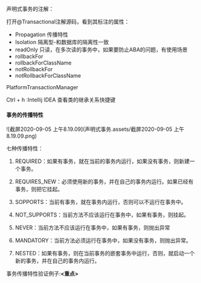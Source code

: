 声明式事务的注解：

打开@Transactional注解源码，看到其标注的属性：

* Propagation 传播特性
* Isolation 隔离型-和数据库的隔离性一致
* readOnly 只读，在多次读的事务中，如果要防止ABA的问题，有使用场景
* rollbackFor
* rollbackForClassName
* notRollbackFor
* notRollbackForClassName

PlatformTransactionManager



Ctrl + h :Intellij IDEA 查看类的继承关系快捷键



#### 事务的传播特性



![截屏2020-09-05 上午8.19.09](声明式事务.assets/截屏2020-09-05 上午8.19.09.png)

七种传播特性：

1. REQUIRED：如果有事务，就在当前的事务内运行，如果没有事务，则新建一个事务。

2. REQUIRES_NEW：必须使用新的事务，并在自己的事务内运行。如果已经有事务，则把它挂起。
3. SOPPORTS：当前有事务，就在事务内运行，否则可以不运行在事务中。
4. NOT_SUPPORTS：当前方法不应该运行在事务中，如果有事务，则挂起。
5. NEVER：当前方法不应该运行在事务中，如果有事务，则抛出异常
6. MANDATORY：当前方法必须运行在事务中，如果没有事务，则抛出异常。
7. NESTED：如果有事务，则在当前事务的嵌套事务中运行，否则，就启动一个新的事务，并在自己的事务内运行。

事务传播特性验证例子:**<重点>**

